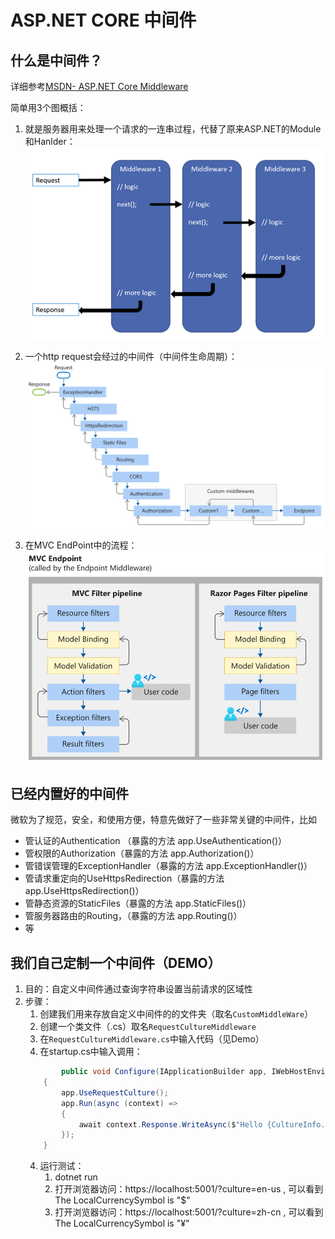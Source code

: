 # ASP.NET CORE 中间件

## 什么是中间件？
详细参考[MSDN- ASP.NET Core Middleware](https://docs.microsoft.com/zh-cn/aspnet/core/fundamentals/middleware/?view=aspnetcore-5.0)

简单用3个图概括：
1. 就是服务器用来处理一个请求的一连串过程，代替了原来ASP.NET的Module和Hanlder：
![avatar](request-delegate-pipeline.png)

2. 一个http request会经过的中间件（中间件生命周期）：
![avatar](middleware-pipeline.svg)

3. 在MVC EndPoint中的流程：
![avatar](mvc-endpoint.svg)

## 已经内置好的中间件
微软为了规范，安全，和使用方便，特意先做好了一些非常关键的中间件，比如
- 管认证的Authentication （暴露的方法 app.UseAuthentication()）
- 管权限的Authorization（暴露的方法 app.Authorization()）
- 管错误管理的ExceptionHandler（暴露的方法 app.ExceptionHandler()）
- 管请求重定向的UseHttpsRedirection（暴露的方法 app.UseHttpsRedirection()）
- 管静态资源的StaticFiles（暴露的方法 app.StaticFiles()）
- 管服务器路由的Routing，（暴露的方法 app.Routing()）
- 等

## 我们自己定制一个中间件（DEMO）

1. 目的：自定义中间件通过查询字符串设置当前请求的区域性
2. 步骤：
    1. 创建我们用来存放自定义中间件的的文件夹（取名`CustomMiddleWare`）
    2. 创建一个类文件（.cs）取名`RequestCultureMiddleware`
    3. 在`RequestCultureMiddleware.cs`中输入代码（见Demo）
    4. 在startup.cs中输入调用：
    ```C#
            public void Configure(IApplicationBuilder app, IWebHostEnvironment env)
        {
            app.UseRequestCulture();
            app.Run(async (context) =>
            {
                await context.Response.WriteAsync($"Hello {CultureInfo.CurrentCulture.DisplayName}");
            });
        }
    ```
    4. 运行测试：
        1. dotnet run 
        2. 打开浏览器访问：https://localhost:5001/?culture=en-us , 可以看到 The LocalCurrencySymbol is "$"
        3. 打开浏览器访问：https://localhost:5001/?culture=zh-cn , 可以看到 The LocalCurrencySymbol is "¥"